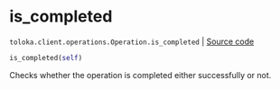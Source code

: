 # is_completed
`toloka.client.operations.Operation.is_completed` | [Source code](https://github.com/Toloka/toloka-kit/blob/v1.2.2/src/client/operations.py#L107)

```python
is_completed(self)
```

Checks whether the operation is completed either successfully or not.

